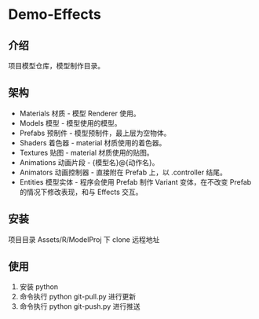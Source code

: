 # Demo-Effects

## 介绍

项目模型仓库，模型制作目录。

## 架构

- Materials 材质 - 模型 Renderer 使用。
- Models 模型 - 模型使用的模型。
- Prefabs 预制件 - 模型预制件，最上层为空物体。
- Shaders 着色器 - material 材质使用的着色器。
- Textures 贴图 - material 材质使用的贴图。
- Animations 动画片段 - {模型名}@{动作名}。
- Animators 动画控制器 - 直接附在 Prefab 上，以 .controller 结尾。
- Entities 模型实体 - 程序会使用 Prefab 制作 Variant 变体，在不改变 Prefab 的情况下修改表现，和与 Effects 交互。

## 安装

项目目录 Assets/R/ModelProj 下 clone 远程地址

## 使用

1. 安装 python
2. 命令执行 python git-pull.py 进行更新
3. 命令执行 python git-push.py 进行推送
